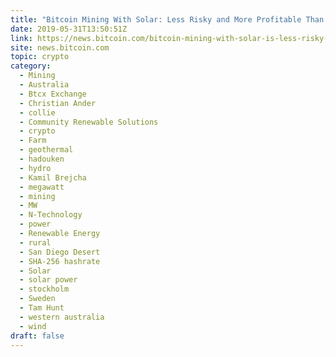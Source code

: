 ```yaml
---
title: "Bitcoin Mining With Solar: Less Risky and More Profitable Than Selling to the Grid"
date: 2019-05-31T13:50:51Z
link: https://news.bitcoin.com/bitcoin-mining-with-solar-is-less-risky-and-more-profitable-than-selling-to-the-grid/?utm_medium=RSS&utm_source=hune
site: news.bitcoin.com
topic: crypto
category:
  - Mining
  - Australia
  - Btcx Exchange
  - Christian Ander
  - collie
  - Community Renewable Solutions
  - crypto
  - Farm
  - geothermal
  - hadouken
  - hydro
  - Kamil Brejcha
  - megawatt
  - mining
  - MW
  - N-Technology
  - power
  - Renewable Energy
  - rural
  - San Diego Desert
  - SHA-256 hashrate
  - Solar
  - solar power
  - stockholm
  - Sweden
  - Tam Hunt
  - western australia
  - wind
draft: false
---
```

